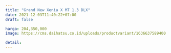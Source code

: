```yaml
---
title: "Grand New Xenia X MT 1.3 DLX"
date: 2021-12-03T11:40:22+07:00
draft: false

harga: 204,350,000
image: https://cms.daihatsu.co.id/uploads/productvariant/1636637589400.png

detail: 
---
```


